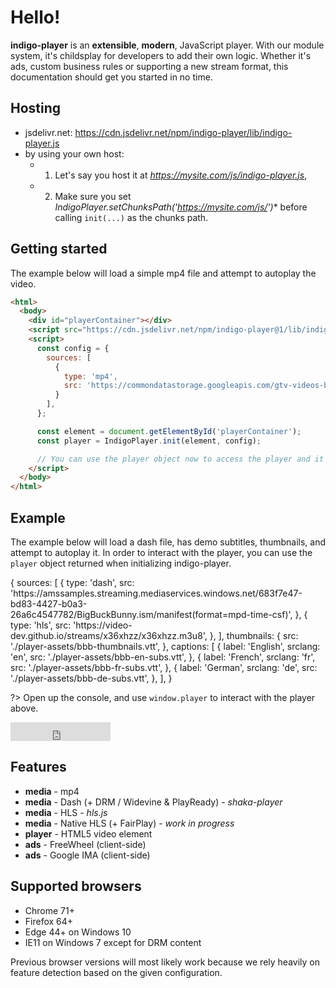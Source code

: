 # Hello!

**indigo-player** is an **extensible**, **modern**, JavaScript player. With our module system, it's childsplay for developers to add their own logic. Whether it's ads, custom business rules or supporting a new stream format, this documentation should get you started in no time.

## Hosting

* jsdelivr.net: https://cdn.jsdelivr.net/npm/indigo-player/lib/indigo-player.js
* by using your own host:
  * 1) Let's say you host it at *https://mysite.com/js/indigo-player.js*,
  * 2) Make sure you set *IndigoPlayer.setChunksPath('https://mysite.com/js/')** before calling `init(...)` as the chunks path.

## Getting started

The example below will load a simple mp4 file and attempt to autoplay the video.

```html
<html>
  <body>
    <div id="playerContainer"></div>
    <script src="https://cdn.jsdelivr.net/npm/indigo-player@1/lib/indigo-player.js"></script>
    <script>
      const config = {
        sources: [
          {
            type: 'mp4',
            src: 'https://commondatastorage.googleapis.com/gtv-videos-bucket/sample/BigBuckBunny.mp4',
          }
        ],
      };

      const element = document.getElementById('playerContainer');
      const player = IndigoPlayer.init(element, config);

      // You can use the player object now to access the player and it's methods (play, pause, ...)
    </script>
  </body>
</html>
```

## Example

The example below will load a dash file, has demo subtitles, thumbnails, and attempt to autoplay it. In order to interact with the player, you can use the `player` object returned when initializing indigo-player.

<div class="sample-player" data-expose-player="player">
{
  sources: [
    {
      type: 'dash',
      src: 'https://amssamples.streaming.mediaservices.windows.net/683f7e47-bd83-4427-b0a3-26a6c4547782/BigBuckBunny.ism/manifest(format=mpd-time-csf)',
    },
    {
      type: 'hls',
      src: 'https://video-dev.github.io/streams/x36xhzz/x36xhzz.m3u8',
    },
  ],
  thumbnails: {
    src: './player-assets/bbb-thumbnails.vtt',
  },
  captions: [
    {
      label: 'English',
      srclang: 'en',
      src: './player-assets/bbb-en-subs.vtt',
    },
    {
      label: 'French',
      srclang: 'fr',
      src: './player-assets/bbb-fr-subs.vtt',
    },
    {
      label: 'German',
      srclang: 'de',
      src: './player-assets/bbb-de-subs.vtt',
    },
  ],
}
</div>

?> Open up the console, and use `window.player` to interact with the player above.

<iframe style="margin: 0; border: 0;" src="https://ghbtns.com/github-btn.html?user=matvp91&repo=indigo-player&type=star&count=true&size=medium" frameborder="0" scrolling="0" width="160px" height="30px"></iframe>


## Features

* **media** - mp4
* **media** - Dash (+ DRM / Widevine & PlayReady) - *shaka-player*
* **media** - HLS - *hls.js*
* **media** - Native HLS (+ FairPlay) - *work in progress*
* **player** - HTML5 video element
* **ads** - FreeWheel (client-side)
* **ads** - Google IMA (client-side)

## Supported browsers

* Chrome 71+
* Firefox 64+
* Edge 44+ on Windows 10
* IE11 on Windows 7 except for DRM content

Previous browser versions will most likely work because we rely heavily on feature detection based on the given configuration.